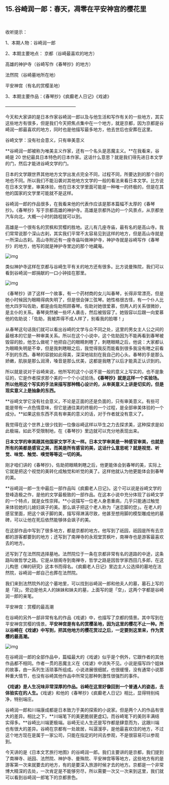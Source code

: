 ## 15.谷崎润一郎：春天，凋零在平安神宫的樱花里
  


收听提示：


1、本期人物：谷崎润一郎


2、本期主要地点： 京都（谷崎最喜欢的地方）


高雄的神护寺（谷崎写作《春琴抄》的地方）


法然院（谷崎墓地所在地） 


平安神宫（有名的赏樱圣地）


3、本期主要作品：《春琴抄》《疯癫老人日记》《戏谑》


————————————————


今天和大家讲的是日本作家谷崎润一郎以及与他生活和写作有关的一些地方，其实这些地方有很多，但是我们今天把焦点集中在一个地方，就是京都，因为京都是谷崎润一郎最喜欢的地方，同时也是他描写最多地方，他去世后也安葬在这里。


谷崎文学：没有社会意义，只有审美意义


**谷崎润一郎被称为唯美主义作家，还有一个名头是恶魔主义。**在我看来，谷崎是 20 世纪最具日本特色的日本作家。这话什么意思？就是我们得先进日本文学的门，然后才能进谷崎文学的门。


日本的文学跟世界其他地方文学出发点完全不同，过程不同，所要达到的那个目的地也不同。所以我们不能沿袭对其他地方文学的一般的看法来看日本文学。比方说在日本文学里，审美体验，他在日本文学里面可能是一种唯一的终极的，但是在其他的国家的文学里可能就不是这样。 


谷崎润一郎的作品很多，在我看来他的代表作应该是那本篇幅不太厚的《春琴抄》。《春琴抄》写于京都高雄的神护寺。高雄是京都外边的一个风景点，从京都坐汽车向北，大概一小时的路程就可以到。


高雄是一个很有名的赏枫和赏樱的胜地。这儿有几座寺庙，最有名的是高山寺。我们常常说那个深山古刹，其实我们平常不太容易见到这样的地方，但是高山寺就是一所深山古刹。高山寺附近有一座寺庙叫做神护寺，神护寺就是谷崎写作《春琴抄》的地方，他写的就是神护寺里边的那个地藏庵。


  



![img](https://pic2.zhimg.com/v2-b22c29b1962d7b93c9decea016f18aa4.webp)

  



类似神护寺这样在京都与谷崎生平有关的地方还有很多。比方说曼殊院，我们可以看到谷崎润一郎捐献的一口小钟挂在那里。


  



![img](https://pic3.zhimg.com/v2-fcfe6a7474fdd31d624832c3e900bbcf.webp)

  



《春琴抄》讲了这样一个故事，有一个药材商的女儿叫春琴，长得非常漂亮，但是她小时候因为眼睛得病失明了，但是很会弹三弦琴。她性格很古怪，有一个仆人比他大四岁叫佐助，都是由佐助照顾春琴。佐助对她很爱慕，但两人的关系很微妙，是主仆的关系。春琴突然被一些坏人袭击，然后被毁容了。她毁容以后跟一向爱慕他的佐助说：「佐助，我被弄得不成人样了，别看我的脸哪！」


从春琴这句话我们就可以看出谷崎的文学与众不同之处，这里的男女主人公之间的最根本的它是一种审美关系。所以在这个小说中，这个佐助因为不能再看到春琴被毁容的脸，他怎么做呢？他把自己的眼睛刺瞎了，刺瞎眼睛之后，他说：大家都认为眼睛失明是不幸，但是我刺瞎眼之后，我觉得我反而能看到很多我没有瞎之前看不到的东西。春琴的容貌如此得美，深深地铭刻在我自己的心头。春琴的手是那么娇嫩，肌肤是那么润滑，嗓音是那么优美，这都是我瞎了以后才能真正认识到的。


所以就是说对于谷崎来说，他所写的这个小说不是一般的意义上写实的，也不是象征的，它是作者探求那个美的一个个小试验场。**《春琴抄》就是这样一个实验场。所以他用这个写实的手法来描写那种精心设计的，从审美意义上讲是切实的，但是现实意义上是抽象的东西。**


**谷崎文学它没有社会意义，不论是正面的还是负面的，只有审美意义。有些可能是带有一点色情意味，但它是通往美的终极的一个过程，是全部审美体验的一个成分。**如果这些东西不具有审美的意义的话，对于作者就没有意义了。


我觉得在这个世界上很少找到一位像谷崎这样以毕生之力去探求美，这种探求是如此极端，如此不受限制地，在《春琴抄》里边就可以充分地表现出来。


**日本文学的审美跟其他国家文学不太一样。日本文学审美是一种感官审美，也就是所有的美都是感官之美，而美是所有感官的美，这话什么意思呢？就是视觉、听觉、味觉、触觉、嗅觉等等这一切的美。**


刚才咱们讲的《春琴抄》，佐助把眼睛刺瞎之后，他更能体会到春琴的美，实际上它就是把这个视觉的美转化成触觉和听觉的美了。这样他就认为他更能体会到春琴的美。


**谷崎润一郎一生中最后一部作品叫《疯癫老人日记》。这个可以说是谷崎文学的登峰造极之作，是他的文学最极致的一部作品。在这本小说中充分体现了谷崎文学的一个特点，就是女性崇拜。**小说描写一位老人身患重病，几乎只能通过触觉来体验她的儿媳妇飒子的美。那么飒子把这个老人称为「迷恋脚的您」。在老人的感官里面，把这个飒子脚的美，描写得淋漓尽致，他甚至想用脚的模型雕成他的墓碑，可以让他在死后依然能够体会飒子的美。


在这部作品中写到了很多地方，都是京都的地方。他写到了祇园，祇园是所有去京都的游客都要到的地方；还写到了南禅寺的永观堂赏枫叶，南禅寺也是游客最喜欢去的地方。


  



还写到了在法然院选择墓地。法然院位于一条在京都非常有名的道路的中途，这条路叫做哲学之路。它是从银阁寺到南禅寺，哲学之路是因哲学家西田几多郎，在这儿构思《禅的研究》这本书而得名。《疯癫老人日记》里边主人公选择的墓地在法然院，谷崎润一郎自己也葬在法然院。


  



我们来到法然院外的这个墓地里，可以找到谷崎润一郎和他夫人的墓，墓石上写的是「寂」。旁边是他夫人的妹妹和妹夫的墓，上面写的是「空」，这两个字都是谷崎润一郎的亲笔。


平安神宫：赏樱的最高潮


在谷崎的另外一部非常有名的作品《戏谑》中，也描写了京都的情景。其中写到在平安神宫赏樱的情景。**平安神宫是有名的赏樱圣地，因为这里的樱花不止一种。所以谷崎在《戏谑》中写到，把其他地方的樱花赏过之后，一定要到这里来，作为赏樱的最高潮。**


  



![img](https://pic2.zhimg.com/v2-3745410dc40b209978dade7887041503.webp)

  



在谷崎润一郎的全部作品中，篇幅最大的《戏谑》似乎是个例外，它跟作者的其他作品都不相同。作者一贯的恶魔主义在《戏谑》中消失不见。小说是描写四个姐妹的故事，由一系列生活琐事所组成。小说进展很细腻，也很缓慢，没有通常小说那种重大情节，也没有谷崎其他作品中所常见那种刺激性很强烈的事件。


**《戏谑》是人生况味非常深厚的作品。谷崎在这里好像回到一个普通人的姿态，去体验实在的人生。**《戏谑》和他的《春琴抄》《疯癫老人日记》相比，显得特别纯净，特别端庄。


谷崎润一郎和川端康成都是日本致力于美的探索的小说家。但是两个人的作品有很大的差异。相比之下，**川端笔下的美更脆弱更虚幻。而谷崎笔下的美则丰满结实得多。**谷崎比川端更极端。谷崎无论人生还是写作都是肆意而为，这跟川端也有很大的差异。谷崎在京都有一处故居，叫潺湲亭，是他最喜欢住的地方，不过这个地方现在是属于一家公司，只能在指定的时间去参观，不是很容易可以参观到。


今天讲的是《日本文艺旅行地图》的谷崎润一郎。我们主要讲的是京都，我们提到了南禅寺、祇园、法然院、神护寺、曼殊院、平安神宫等等地方，这些地方有的是游客第一次来就要去的地方，有的是要深入旅游时候才去的地方。京都是一个非常博大精深的去处，一次肯定是不能够穷尽，所以需要一次又一次来到这里，我们就可以看到谷崎润一郎笔下的京都景色。 

